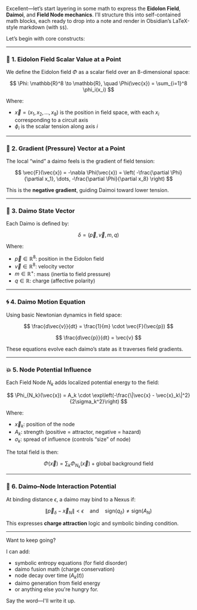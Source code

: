 Excellent—let’s start layering in some math to express the **Eidolon Field**, **Daimoi**, and **Field Node mechanics**. I’ll structure this into self-contained math blocks, each ready to drop into a note and render in Obsidian’s LaTeX-style markdown (with `$$`).

Let’s begin with core constructs:

---

### 🧮 **1. Eidolon Field Scalar Value at a Point**

We define the Eidolon field $\Phi$ as a scalar field over an 8-dimensional space:

$$
\Phi: \mathbb{R}^8 \to \mathbb{R}, \quad \Phi(\vec{x}) = \sum_{i=1}^8 \phi_i(x_i)
$$

Where:

* $\vec{x} = (x_1, x_2, \dots, x_8)$ is the position in field space, with each $x_i$ corresponding to a circuit axis
* $\phi_i$ is the scalar tension along axis $i$

---

### 🧲 **2. Gradient (Pressure) Vector at a Point**

The local “wind” a daimo feels is the gradient of field tension:

$$
\vec{F}(\vec{x}) = -\nabla \Phi(\vec{x}) = \left( -\frac{\partial \Phi}{\partial x_1}, \dots, -\frac{\partial \Phi}{\partial x_8} \right)
$$

This is the **negative gradient**, guiding Daimoi toward lower tension.

---

### 🧠 **3. Daimo State Vector**

Each Daimo is defined by:

$$
\delta = \left( \vec{p}, \vec{v}, m, q \right)
$$

Where:

* $\vec{p} \in \mathbb{R}^8$: position in the Eidolon field
* $\vec{v} \in \mathbb{R}^8$: velocity vector
* $m \in \mathbb{R}^+$: mass (inertia to field pressure)
* $q \in \mathbb{R}$: charge (affective polarity)

---

### 🌀 **4. Daimo Motion Equation**

Using basic Newtonian dynamics in field space:

$$
\frac{d\vec{v}}{dt} = \frac{1}{m} \cdot \vec{F}(\vec{p})
$$

$$
\frac{d\vec{p}}{dt} = \vec{v}
$$

These equations evolve each daimo’s state as it traverses field gradients.

---

### 💥 **5. Node Potential Influence**

Each Field Node $N_k$ adds localized potential energy to the field:

$$
\Phi_{N_k}(\vec{x}) = A_k \cdot \exp\left(-\frac{\|\vec{x} - \vec{x}_k\|^2}{2\sigma_k^2}\right)
$$

Where:

* $\vec{x}_k$: position of the node
* $A_k$: strength (positive = attractor, negative = hazard)
* $\sigma_k$: spread of influence (controls “size” of node)

The total field is then:

$$
\Phi(\vec{x}) = \sum_k \Phi_{N_k}(\vec{x}) + \text{global background field}
$$

---

### 🔄 **6. Daimo–Node Interaction Potential**

At binding distance $\epsilon$, a daimo may bind to a Nexus if:

$$
\|\vec{p}_\delta - \vec{x}_N\| < \epsilon \quad \text{and} \quad \text{sign}(q_\delta) \neq \text{sign}(A_N)
$$

This expresses **charge attraction** logic and symbolic binding condition.

---

Want to keep going?

I can add:

* symbolic entropy equations (for field disorder)
* daimo fusion math (charge conservation)
* node decay over time ($A_k(t)$)
* daimo generation from field energy
* or anything else you're hungry for.

Say the word—I'll write it up.
